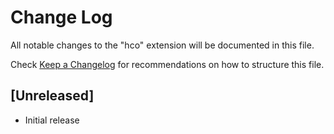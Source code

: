# Change Log

All notable changes to the "hco" extension will be documented in this file.

Check [Keep a Changelog](http://keepachangelog.com/) for recommendations on how to structure this file.

## [Unreleased]

- Initial release
